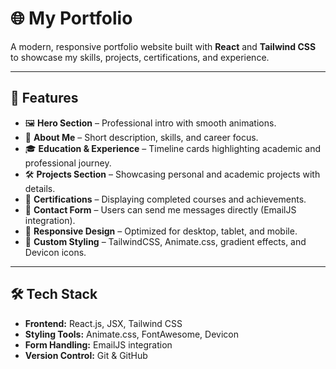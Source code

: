 # 🌐 My Portfolio  

A modern, responsive portfolio website built with **React** and **Tailwind CSS** to showcase my skills, projects, certifications, and experience.  

---

## 🚀 Features  

- 🖼️ **Hero Section** – Professional intro with smooth animations.  
- 🙋 **About Me** – Short description, skills, and career focus.  
- 🎓 **Education & Experience** – Timeline cards highlighting academic and professional journey.  
- 🛠️ **Projects Section** – Showcasing personal and academic projects with details.  
- 📜 **Certifications** – Displaying completed courses and achievements.  
- 📩 **Contact Form** – Users can send me messages directly (EmailJS integration).  
- 📱 **Responsive Design** – Optimized for desktop, tablet, and mobile.  
- 🎨 **Custom Styling** – TailwindCSS, Animate.css, gradient effects, and Devicon icons.  

---

## 🛠️ Tech Stack  

- **Frontend:** React.js, JSX, Tailwind CSS  
- **Styling Tools:** Animate.css, FontAwesome, Devicon  
- **Form Handling:** EmailJS integration  
- **Version Control:** Git & GitHub  